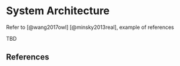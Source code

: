 # System Architecture

Refer to [@wang2017owl] [@minsky2013real], example of references

TBD

## References
